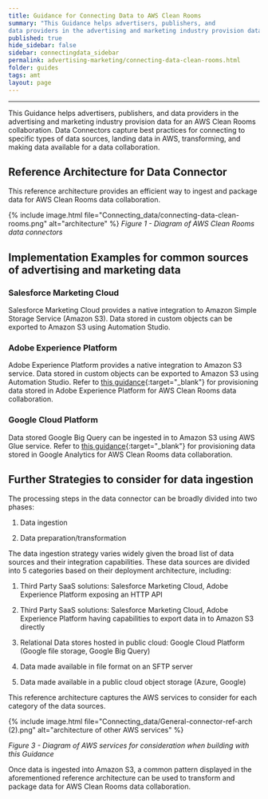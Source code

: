 ```yaml
---
title: Guidance for Connecting Data to AWS Clean Rooms
summary: "This Guidance helps advertisers, publishers, and
data providers in the advertising and marketing industry provision data for an AWS Clean Rooms collaboration."
published: true
hide_sidebar: false
sidebar: connectingdata_sidebar
permalink: advertising-marketing/connecting-data-clean-rooms.html
folder: guides
tags: amt
layout: page
---
```


---

This Guidance helps advertisers, publishers, and
data providers in the advertising and marketing industry provision data for an AWS Clean Rooms collaboration.
Data Connectors capture best practices for connecting to specific types
of data sources, landing data in AWS, transforming, and making data
available for a data collaboration.

## Reference Architecture for Data Connector

This reference architecture provides an efficient way to ingest and package data for AWS Clean Rooms data collaboration.

{% include image.html file="Connecting_data/connecting-data-clean-rooms.png" alt="architecture" %}
*Figure 1 - Diagram of AWS Clean Rooms data connectors* 

## Implementation Examples for common sources of advertising and marketing data

### Salesforce Marketing Cloud

Salesforce Marketing Cloud provides a native integration to Amazon
Simple Storage Service (Amazon S3). Data stored in custom objects can be
exported to Amazon S3 using Automation Studio.

### Adobe Experience Platform

Adobe Experience Platform provides a native integration to Amazon S3
service. Data stored in custom objects can be exported to Amazon S3
using Automation Studio. Refer to [this
guidance](https://aws.amazon.com/solutions/guidance/connecting-data-from-adobe-experience-platform){:target="_blank"}
for provisioning data stored in Adobe Experience Platform for AWS Clean
Rooms data collaboration.

### Google Cloud Platform

Data stored Google Big Query can be ingested in to Amazon S3 using AWS
Glue service. Refer to [this
guidance](https://aws.amazon.com/solutions/guidance/connecting-data-from-google-analytics){:target="_blank"}
for provisioning data stored in Google Analytics for AWS Clean Rooms data collaboration.

## Further Strategies to consider for data ingestion

The processing steps in the data connector can be broadly divided into two phases:

1.  Data ingestion

2.  Data preparation/transformation

The data ingestion strategy varies widely given the broad list of data sources and their integration capabilities. These data sources are divided into 5 categories based on their deployment architecture, including:

1.  Third Party SaaS solutions: Salesforce Marketing Cloud, Adobe
    Experience Platform exposing an HTTP API

2.  Third Party SaaS solutions: Salesforce Marketing Cloud, Adobe
    Experience Platform having capabilities to export data in to Amazon
    S3 directly

3.  Relational Data stores hosted in public cloud: Google Cloud Platform
    (Google file storage, Google Big Query)

4.  Data made available in file format on an SFTP server

5.  Data made available in a public cloud object storage (Azure, Google)

This reference architecture captures the AWS services to consider for each category of the data sources. 

{% include image.html file="Connecting_data/General-connector-ref-arch (2).png" alt="architecture of other AWS services" %}

*Figure 3 - Diagram of AWS services for consideration when building with this Guidance* 


Once data is ingested into Amazon S3, a common pattern displayed in the aforementioned reference architecture can be used to transform and package data for AWS Clean Rooms data collaboration.
